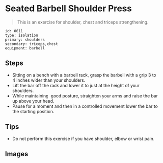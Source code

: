 # Seated Barbell Shoulder Press
> This is an exercise for shoulder, chest and triceps strengthening.

``` 
id: 0011 
type: isolation 
primary: shoulders 
secondary: triceps,chest 
equipment: barbell 
``` 

## Steps

 - Sitting on a bench with a barbell rack, grasp the barbell with a grip 3 to 4 inches wider than your shoulders.
 - Lift the bar off the rack and lower it to just at the height of your shoulders.
 - While maintaining  good posture, straighten your arms and raise the bar up above your head.
 - Pause for a moment and then in a controlled movement lower the bar to the starting position.

## Tips

 - Do not perform this exercise if you have shoulder, elbow or wrist pain.

## Images

